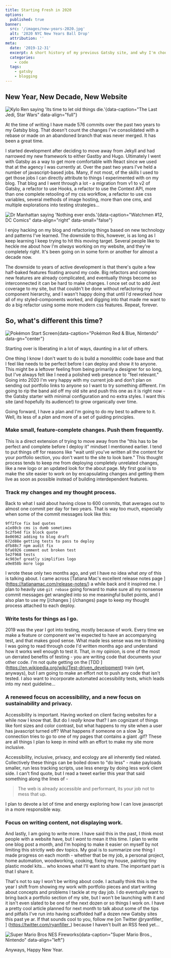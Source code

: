 ```yaml
---
title: Starting Fresh in 2020
options:
  published: true
banner:
  src: '/images/new-years-2020.jpg'
  alt: '2020 NYC New Years Ball Drop'
  attribution: ''
meta:
  date: '2019-12-31'
  excerpt: A short history of my previous Gatsby site, and why I'm choosing to start over from scratch in the new decade.
  categories:
    - code
  tags:
    - gatsby
    - blogging
---
```


## New Year, New Decade, New Website

![Kylo Ren saying 'Its time to let old things die.'](/images/kylo-ren-tlj-old-things-die.gif){data-caption="The Last Jedi, Star Wars" data-align="full"}

At the time of writing I have made 576 commits over the past two years to my Gatsby blog. That doesn't count the changes I've consolidated with a rebase or made on an abandoned branch that was never merged. It has been a great time. 

I started development after deciding to move away from Jekyll and had narrowed my new framework to either Gastby and Hugo. Ultimately I went with Gatsby as a way to get more comfortable with React since we used that at the agency I was currently at. Over the past two years I've held a number of javascript-based jobs. Many, if not most, of the skills I used to get those jobs I can directly attribute to things I experimented with on my blog.  That blog and I went through a lot - a migration from v1 to v2 of Gatsby, a refactor to use Hooks, a refactor to use the Context API, more than one complete retooling of my css workflow, a refactor to use css variables, several methods of image hosting, more than one cms, and multiple explorations into testing strategies...

![Dr Manhattan saying 'Nothing ever ends.'](/images/watchmen_nothing-ever-ends.jpg){data-caption="Watchmen #12, DC Comics" data-align="right" data-small="false"}

I enjoy hacking on my blog and refactoring things based on new technology and patterns I've learned. The downside to this, however, is as long as I keep learning I keep trying to hit this moving target. Several people like to heckle me about how I'm *always* working on my website, and they're completely right. It's been going on in some form or another for almost a decade now. 

The downside to years of active development is that there's quite a few half-baked features floating around my code. Big refactors and complex new features are already complicated, and eventually things become so interconnected it can be hard to make changes. I once set out to add Jest coverage to my site, but that couldn't be done without refactoring my component hierarchy, and I wasn't happy doing that until I'd reworked how all of my styled-components worked, and digging into that made me want to do a big refactor using some more modern css features. Repeat, forever.

## So, what's different this time?

![Pokémon Start Screen](/images/pokemon_new-game.jpg){data-caption="Pokémon Red & Blue, Nintendo" data-gn="center"}

Starting over is liberating in a lot of ways, daunting in a lot of others.

One thing I know I don't want to do is build a monolithic code base and that I feel like needs to be perfect before I can deploy and show it to anyone. This might be a leftover feeling from being primarily a designer for so long, but I've always felt like I need a polished web presence to "feel relevant." Going into 2020 I'm very happy with my current job and don't plan on sending out portfolio links to anyone so I want to try something different. I'm going to rip the band aid off my old site and push this one as it is right now - the Gatsby starter with minimal configuration and no extra styles. I want this site (and hopefully its audience!) to grow organically over time.

Going forward, I have a plan and I'm going to do my best to adhere to it. Well, its less of a *plan* and more of a set of guiding principles.

### Make small, feature-complete changes. Push them frequently.

This is a direct extension of trying to move away from the "this has to be perfect and complete before I deploy it" mindset I mentioned earlier. I tend to put things off for reasons like "wait until you've written all the content for your portfolio section, you don't want to the site to look bare." This thought process tends to keep me from deploying completely unrelated changes, like a new logo or an updated look for the about page. My first goal is to make the site easier to work on by encapsulating changes and getting them live as soon as possible instead of building interdependent features.

### Track my changes and my thought process.

Back to what I said about having close to 600 commits, that averages out to almost one commit per day for two years. That is way too much, especially when some of the commit messages look like this:

```shell
9ff2fce fix bad quotes
a1e80cb cms is dumb sometimes
5c2fb4d fix block quote
8e06962 adding to blog draft
672d88e getting tests to pass to deploy
dfb88c7 npm audit fix
bfa6926 comment out broken test
5e2f968 tests
4c903ef greatly simplifies logo
a9e858b more logo
```

I 
wrote these only two months ago, and yet I have no idea what *any* of this is talking about. I came across [Tatiana Mac's excellent release notes page
]
(https://tatianamac.com/release-notes/) a while back and it inspired me. I plan to heavily use `git rebase` going forward to make sure all my nonsense commit messages get wrangled into so
me meaningful bullet points, and I also plan to use my [/changes
]
(/changes) page to keep my thought process attached to each deploy. 

### Write tests for things as I go.

2019 was the year I got into testing, mostly because of work. Every time we make a feature or component we're expected to have an accompanying test, and that makes good sense. What made less sense was me to thinking I was going to read through code I'd written months ago and understand how it works well enough to test it. That, in my opinion, is one of the most un
derrated benefits of testing - you are writing code that documents your other code. I'm not quite getting on the [TDD
]
(https://en.wikipedia.org/wiki/Test-driven_development) train (yet, anyways), but I am going to make an effort not to push any code that isn't tested. I also want to incorporate automated accessibility tests, which leads into my next guideline...

### A renewed focus on accessibility, and a new focus on sustainability and privacy.

Accessibility is important. Having worked on client facing websites for a while now I know that. But do I *really* know that? I am cognizant of things like font sizes and color contrast, but what happens to my site when a user has javascript turned off? What happens if someone on a slow 3g connection tries to go to one of my pages that contains a giant .gif? These are all things I plan to keep in mind with an effort to make my site more inclusive. 

Accessibility, inclusive, privacy, and ecology are all inherently tied related. Collectively these things can be boiled down to "do less" - make payloads smaller, run less tracking scripts, use less energy by doing less work client side. I can't find quote, but I read a tweet earlier this year that said something along the lines of - 

> The web is already accessible and performant, its your job not to mess that up.

I plan to devote a lot of time and energy exploring how I can love javascript in a more responsible way.

### Focus on writing content, not displaying work.

And lastly, I am going to write more. I have said this in the past, I think most people with a website have, but I *want* to mean it this time. I plan to write one blog post a month, and I'm hoping to make it easier on myself by not limiting this strictly web dev topics. My goal is to summarize one thing I made progress on each month -  whether that be my job, a personal project, home automation, woodworking, cooking, fixing my house, painting tiny plastic model kits... who knows what I'll want to share. The important part is that I share it.

That's not to say I won't be writing about code. I actually think this is the year I shift from showing my work with portfolio pieces and start writing about concepts and problems I tackle at my day job. I do eventually want to bring back a portfolio section of my site, but I won't be launching with it and it isn't even slated to be one of the next dozen or so things I work on. I have a pretty cool article planned for next month to talk about some of the tips and pitfalls I've run into having scaffolded half a dozen new Gatsby sites this past ye
ar. If that sounds cool to you, follow me [on Twitter @ryanfiller_
]
(https://twitter.com/ryanfiller_) because I haven't built an RSS feed yet...

![Super Mario Bros NES Fireworks](/images/super-mario-bros-fireworks.gif){data-caption="Super Mario Bros., Nintendo" data-align="left"}

Anyways, Happy New Year.
